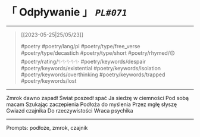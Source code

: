 # &#12300; Odpływanie &#12301; *`PL#071`*

---

> [[2023-05-25|25/05/23]]
> 
> #poetry 
> #poetry/lang/pl 
> #poetry/type/free_verse #poetry/type/decastich #poetry/type/short 
> #poetry/rhymed/🟡 
> #poetry/rating/✨✨✨✨✨ 
> #poetry/keywords/despair #poetry/keywords/existential #poetry/keywords/isolation #poetry/keywords/overthinking #poetry/keywords/trapped #poetry/keywords/lost 

---

Zmrok dawno zapadł
Świat poszedł spać
Ja siedzę w ciemności
Pod sobą macam
Szukając zaczepienia
Podłoża do myślenia
Przez mgłę słyszę
Gwiazd czajnika
Do rzeczywistości
Wraca psychika

---

Prompts: podłoże, zmrok, czajnik